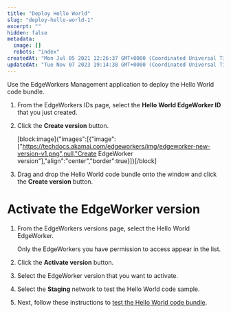 ```yaml
---
title: "Deploy Hello World"
slug: "deploy-hello-world-1"
excerpt: ""
hidden: false
metadata: 
  image: []
  robots: "index"
createdAt: "Mon Jul 05 2021 12:26:37 GMT+0000 (Coordinated Universal Time)"
updatedAt: "Tue Nov 07 2023 19:14:38 GMT+0000 (Coordinated Universal Time)"
---
```

Use the EdgeWorkers Management application to deploy the Hello World code bundle.

1. From the EdgeWorkers IDs page, select the **Hello World EdgeWorker ID** that you just created.

2. Click the **Create version** button.

   [block:image]{"images":[{"image":["https://techdocs.akamai.com/edgeworkers/img/edgeworker-new-version-v1.png",null,"Create EdgeWorker version"],"align":"center","border":true}]}[/block]

3. Drag and drop the Hello World code bundle onto the window and click the **Create version** button.

# Activate the EdgeWorker version

1. From the EdgeWorkers versions page, select the Hello World EdgeWorker.

   Only the EdgeWorkers you have permission to access appear in the list.

2. Click the **Activate version** button.

3. Select the EdgeWorker version that you want to activate.

4. Select the **Staging** network to test the Hello World code sample.

5. Next, follow these instructions to [test the Hello World code bundle](doc:test-hello-world-1).

